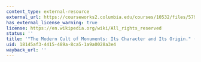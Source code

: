 ```yaml
---
content_type: external-resource
external_url: https://courseworks2.columbia.edu/courses/10532/files/579062/preview?verifier=MgAAgAMWmMdYXLjupF7bUH6MZbzuQaOEf80wbkQw
has_external_license_warning: true
license: https://en.wikipedia.org/wiki/All_rights_reserved
status: ''
title: '"The Modern Cult of Monuments: Its Character and Its Origin." (PDF)'
uid: 18145af3-4415-489a-8ca5-1a9a0028a3e4
wayback_url: ''
---
```

